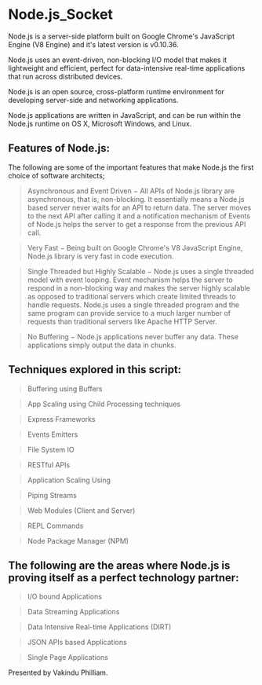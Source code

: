# Node.js_Socket
Node.js is a server-side platform built on Google Chrome's JavaScript Engine (V8 Engine) and it's latest version is v0.10.36.  

Node.js uses an event-driven, non-blocking I/O model that makes it lightweight and efficient, perfect for data-intensive real-time applications that run across distributed devices.  

Node.js is an open source, cross-platform runtime environment for developing server-side and networking applications.   

Node.js applications are written in JavaScript, and can be run within the Node.js runtime on OS X, Microsoft Windows, and Linux.  

## Features of Node.js:  

The following are some of the important features that make Node.js the first choice of software architects;  

> Asynchronous and Event Driven − All APIs of Node.js library are asynchronous, that is, non-blocking. It essentially means a Node.js based server never waits for an API to return data. The server moves to the next API after calling it and a notification mechanism of Events of Node.js helps the server to get a response from the previous API call.  

> Very Fast − Being built on Google Chrome's V8 JavaScript Engine, Node.js library is very fast in code execution.  

> Single Threaded but Highly Scalable − Node.js uses a single threaded model with event looping. Event mechanism helps the server to respond in a non-blocking way and makes the server highly scalable as opposed to traditional servers which create limited threads to handle requests. Node.js uses a single threaded program and the same program can provide service to a much larger number of requests than traditional servers like Apache HTTP Server.  

> No Buffering − Node.js applications never buffer any data. These applications simply output the data in chunks.   

## Techniques explored in this script:  

> Buffering using Buffers 

> App Scaling using Child Processing techniques 

> Express Frameworks 

> Events Emitters 

> File System IO 

> RESTful APIs 

> Application Scaling Using 

> Piping Streams 

> Web Modules (Client and Server) 

> REPL Commands 

> Node Package Manager (NPM)  

## The following are the areas where Node.js is proving itself as a perfect technology partner:  
> I/O bound Applications 

> Data Streaming Applications 

> Data Intensive Real-time Applications (DIRT) 

> JSON APIs based Applications 

> Single Page Applications   

Presented by Vakindu Philliam.
